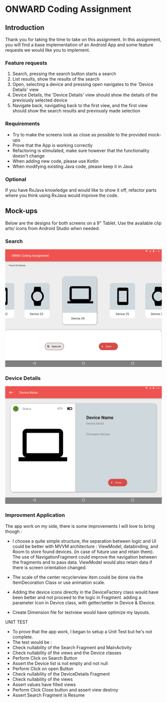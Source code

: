 # ONWARD Coding Assignment

## Introduction
Thank you for taking the time to take on this assignment. In this assignment, you will find a base implementation of an Android App and some feature requests we would like you to implement.

### Feature requests
1. Search, pressing the search button starts a search
2. List results, show the results of the search
3. Open, selecting a device and pressing open navigates to the 'Device Details' view
4. Device Details, the 'Device Details' view should show the details of the previously selected device
5. Navigate back, navigating back to the first view, and the first view should show the search results and previously made selection

### Requirements
- Try to make the screens look as close as possible to the provided mock-ups
- Prove that the App is working correctly
- Refactoring is stimulated, make sure however that the functionality doesn't change
- When adding new code, please use Kotlin
- When modifying existing Java code, please keep it in Java


### Optional
If you have RxJava knowledge and would like to show it off, refactor parts where you think using RxJava would improve the code.

## Mock-ups
Below are the designs for both screens on a 9" Tablet.
Use the available clip arts/ icons from Android Studio when needed. 

### Search
![Search](mockups/1_search_screen.png "1 Search")

### Device Details
![Device Details](mockups/2_device_screen.png "2 Device Details")



### Improvment Application

The app work on my side, there is some improvements I will love to bring though :

- I choose a quite simple structure, the separation between logic and UI
  could be better with MVVM architecture : ViewModel, databinding,
  and Room to store found devices. (in case of future use and retain them).
  The use of NavigationFragment could improve the navigation between
  the fragments and to pass data.
  ViewModel would also retain data if there is screen orientation changed.

- The scale of the center recyclerview item could be done via the ItemDecoration
  Class or use animation scale.

- Adding the device icons directly in the DeviceFactory class would have been better
  and not proceed to the logic in Fragment.
  adding a parameter Icon in Device class, with getter/setter in Device & IDevice.

- Create Dimension file for textview would have optimize my layouts. 

UNIT TEST
- To prove that the app work, I began to setup a Unit Test but he's not complete.
- The test would be :
- Check nullability of the Search Fragment and MainActivity
- Check nullability of the views and the Device classes
- Perform Click on Search Button
- Assert the Device list is not empty and not null
- Perform Click on open Button
- Check nullability of the DeviceDetails Fragment
- Check nullability of the views
- Assert values have filled views
- Perform Click Close button and assert view destroy
- Assert Search Fragment is Resume

  



